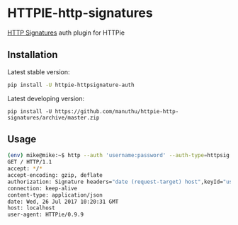 # HTTPIE-http-signatures

 [HTTP Signatures](https://tools.ietf.org/html/draft-cavage-http-signatures-07) auth plugin for HTTPie

 ## Installation

Latest stable version:

```bash
pip install -U httpie-httpsignature-auth
```
Latest developing version:
```
pip install -U https://github.com/manuthu/httpie-http-signatures/archive/master.zip
```

## Usage

```bash
(env) mike@mike:~$ http --auth 'username:password' --auth-type=httpsig localhost -v
GET / HTTP/1.1
accept: */*
accept-encoding: gzip, deflate
authorization: Signature headers="date (request-target) host",keyId="username",algorithm="hmac-sha256",signature="h5DO6glOKFMZ3hGpNWrstFNWe5mNaSckjgvS3ENAoPM="
connection: keep-alive
content-type: application/json
date: Wed, 26 Jul 2017 10:20:31 GMT
host: localhost
user-agent: HTTPie/0.9.9

```
